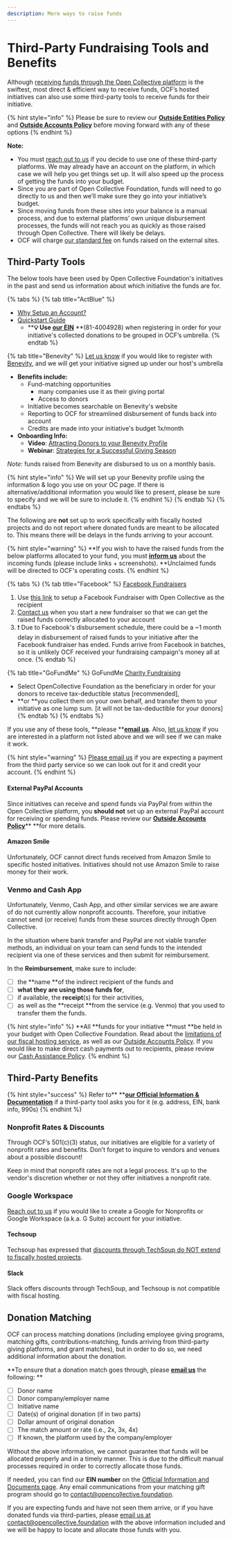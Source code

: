 ```yaml
---
description: More ways to raise funds
---
```


# Third-Party Fundraising Tools and Benefits

Although [receiving funds through the Open Collective platform](https://docs.opencollective.foundation/how-it-works/financial-contributions) is the swiftest, most direct & efficient way to receive funds, OCF’s hosted initiatives can also use some third-party tools to receive funds for their initiative.&#x20;

{% hint style="info" %}
Please be sure to review our [**Outside Entities Policy**](https://docs.opencollective.foundation/how-it-works/processes-and-limitations/outside-entities-policy) and [**Outside Accounts Policy**](https://docs.opencollective.foundation/how-it-works/processes-and-limitations/outside-accounts-policy) before moving forward with any of these options&#x20;
{% endhint %}

**Note:**

* You must [reach out to us](mailto:contact@opencollective.foundation) if you decide to use one of these third-party platforms. We may already have an account on the platform, in which case we will help you get things set up. It will also speed up the process of getting the funds into your budget.
* Since you are part of Open Collective Foundation, funds will need to go directly to us and then we’ll make sure they go into your initiative’s budget.
* Since moving funds from these sites into your balance is a manual process, and due to external platforms’ own unique disbursement processes, the funds will not reach you as quickly as those raised through Open Collective. There will likely be delays.
* OCF will charge [our standard fee](https://docs.opencollective.foundation/how-it-works/fees) on funds raised on the external sites.

## Third-Party Tools

The below tools have been used by Open Collective Foundation's initiatives in the past and send us information about which initiative the funds are for.&#x20;

{% tabs %}
{% tab title="ActBlue" %}
* [Why Setup an Account?](https://support.actblue.com/donors/about-actblue/why-do-candidates-and-organizations-use-your-platform/)
* [Quickstart Guide](https://support.actblue.com/campaigns/help/getting-started/)
  * ****:bulb: Use [our **EIN**](../../../about/official-information-and-documents.md)** **(81-4004928) when registering in order for your initiative's collected donations to be grouped in OCF’s umbrella.
{% endtab %}

{% tab title="Benevity" %}
[Let us know](mailto:contact@opencollective.foundation) if you would like to register with [Benevity](https://www.benevity.com/why-benevity), and we will get your initiative signed up under our host's umbrella

* **Benefits include:**
  * Fund-matching opportunities
    * many companies use it as their giving portal&#x20;
    * Access to donors
  * Initiative becomes searchable on Benevity's website
  * Reporting to OCF for streamlined disbursement of funds back into account
  * Credits are made into your initiative's budget 1x/month
* **Onboarding Info:**
  * **Video**: [Attracting Donors to your Benevity Profile](https://causeshelp.benevity.org/hc/en-us/articles/360000469786-Attracting-Donors-to-Your-Profile)
  * **Webinar**: [Strategies for a Successful Giving Season](https://causeshelp.benevity.org/hc/en-us/articles/360000478943-Charities-Webinar-Strategies-for-a-Successful-Giving-Season)

_Note_: funds raised from Benevity are disbursed to us on a monthly basis.

{% hint style="info" %}
We will set up your Benevity profile using the information & logo you use on your OC page. If there is alternative/additional information you would like to present, please be sure to specify and we will be sure to include it.
{% endhint %}
{% endtab %}
{% endtabs %}

The following are **not** set up to work specifically with fiscally hosted projects and do not report where donated funds are meant to be allocated to.  This means there will be delays in the funds arriving to your account.

{% hint style="warning" %}
**If you wish to have the raised funds from the below platforms allocated to your fund, you must **[**inform us**](mailto:contact@opencollective.foundation)** about the incoming funds (please include links + screenshots). **Unclaimed funds will be directed to OCF's operating costs.
{% endhint %}

{% tabs %}
{% tab title="Facebook" %}
[Facebook Fundraisers](https://www.facebook.com/fund/Open-Collective-Foundation-100612854999717/)

1. Use [this link](https://www.facebook.com/fund/Open-Collective-Foundation-100612854999717/) to setup a Facebook Fundraiser with Open Collective as the recipient
2. [Contact us](mailto:contact@opencollective.foundation) when you start a new fundraiser so that we can get the raised funds correctly allocated to your account
3. :exclamation: Due to Facebook's disbursement schedule, there could be a \~1 month delay in disbursement of raised funds to your initiative after the Facebook fundraiser has ended. Funds arrive from Facebook in batches, so it is unlikely OCF received your fundraising campaign's money all at once.
{% endtab %}

{% tab title="GoFundMe" %}
GoFundMe [Charity Fundraising](https://www.gofundme.com/start/charity-fundraising)

* Select OpenCollective Foundation as the beneficiary in order for your donors to receive tax-deductible status \[recommended],&#x20;
* **or **you collect them on your own behalf, and transfer them to your initiative as one lump sum. \[it will not be tax-deductible for your donors]
{% endtab %}
{% endtabs %}

If you use any of these tools, **please **[**email us**](mailto:contact@opencollective.foundation). Also, [let us know](mailto:contact@opencollective.foundation) if you are interested in a platform not listed above and we will see if we can make it work.

{% hint style="warning" %}
[Please email us](mailto:contact@opencollective.foundation) if you are expecting a payment from the third party service so we can look out for it and credit your account.
{% endhint %}

#### External PayPal Accounts

Since initiatives can receive and spend funds via PayPal from within the Open Collective platform, you **should not** set up an external PayPal account for receiving or spending funds. Please review our [**Outside Accounts Policy**](https://docs.opencollective.foundation/how-it-works/processes-and-limitations/outside-accounts-policy)** **for more details.

#### Amazon Smile

Unfortunately, OCF cannot direct funds received from Amazon Smile to specific hosted initiatives. Initiatives should not use Amazon Smile to raise money for their work.

### **Venmo and Cash App**

Unfortunately, Venmo, Cash App, and other similar services we are aware of do not currently allow nonprofit accounts. Therefore, your initiative cannot send (or receive) funds from these sources directly through Open Collective.

In the situation where bank transfer and PayPal are not viable transfer methods, an individual on your team can send funds to the intended recipient via one of these services and then submit for reimbursement.&#x20;

In the **Reimbursement**, make sure to include:&#x20;

* [ ] the **name **of the indirect recipient of the funds and&#x20;
* [ ] **what they are using those funds for**,&#x20;
* [ ] if available, the **receipt**(s) for their activities,&#x20;
* [ ] as well as the **receipt **from the service (e.g. Venmo) that you used to transfer them the funds.

{% hint style="info" %}
**All **funds for your initiative **must **be held in your budget with Open Collective Foundation. Read about the [limitations of our fiscal hosting service](https://docs.opencollective.foundation/how-it-works/processes-and-limitations), as well as our [Outside Accounts Policy](https://docs.opencollective.foundation/how-it-works/processes-and-limitations/outside-accounts-policy). If you would like to make direct cash payments out to recipients, please review our [Cash Assistance Policy](../../policies/cash-assistance-policy.md).
{% endhint %}

## Third-Party Benefits

{% hint style="success" %}
Refer to** **[**our Official Information & Documentation**](../../../about/official-information-and-documents.md) if a third-party tool asks you for it (e.g. address, EIN, bank info, 990s)
{% endhint %}

### **Nonprofit Rates & Discounts** <a href="nonprofit-rates" id="nonprofit-rates"></a>

Through OCF’s 501(c)(3) status, our initiatives are eligible for a variety of nonprofit rates and benefits. Don’t forget to inquire to vendors and venues about a possible discount!&#x20;

Keep in mind that nonprofit rates are not a legal process. It's up to the vendor's discretion whether or not they offer initiatives a nonprofit rate.

### **Google Workspace**

[Reach out to us](mailto:contact@opencollective.foundation) if you would like to create a Google for Nonprofits or Google Workspace (a.k.a. G Suite) account for your initiative.

#### **Techsoup**

Techsoup has expressed that [discounts through TechSoup do NOT extend to fiscally hosted projects](https://www.techsoup.org/support/product-donation-faq#collapse3-4).

#### **Slack**

Slack offers discounts through TechSoup, and Techsoup is not compatible with fiscal hosting.

## Donation Matching

OCF can process matching donations (including employee giving programs, matching gifts, contributions-matching, funds arriving from third-party giving platforms, and grant matches), but in order to do so, we need additional information about the donation.&#x20;

**To ensure that a donation match goes through, please **[**email us**](mailto:%20contact@opencollective.foundation)** the following:  **

* [ ] Donor name
* [ ] Donor company/employer name
* [ ] Initiative name
* [ ] Date(s) of original donation (if in two parts)
* [ ] Dollar amount of original donation
* [ ] The match amount or rate (i.e., 2x, 3x, 4x)
* [ ] If known, the platform used by the company/employer

Without the above information, we cannot guarantee that funds will be allocated properly and in a timely manner. This is due to the difficult manual processes required in order to correctly allocate those funds.&#x20;

If needed, you can find our **EIN number** on the [Official Information and Documents page](https://docs.opencollective.foundation/about/official-information-and-documents). Any email communications from your matching gift program should go to [contact@opencollective.foundation](mailto:contact@opencollective.foundation).&#x20;

If you are expecting funds and have not seen them arrive, or if you have donated funds via third-parties, please [email us at contact@opencollective.foundation](mailto:%20contact@opencollective.com) with the above information included and we will be happy to locate and allocate those funds with you.
